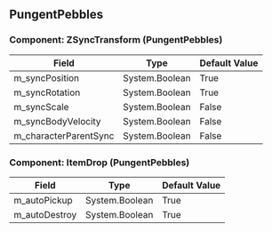 ## PungentPebbles

### Component: ZSyncTransform (PungentPebbles)

|Field|Type|Default Value|
|-----|----|-------------|
|m_syncPosition|System.Boolean|True|
|m_syncRotation|System.Boolean|True|
|m_syncScale|System.Boolean|False|
|m_syncBodyVelocity|System.Boolean|False|
|m_characterParentSync|System.Boolean|False|

### Component: ItemDrop (PungentPebbles)

|Field|Type|Default Value|
|-----|----|-------------|
|m_autoPickup|System.Boolean|True|
|m_autoDestroy|System.Boolean|True|

